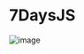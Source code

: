 # 7DaysJS

![image](https://github.com/AnaDalmolin/7DaysJS/assets/55006937/dacdf4f5-e0b1-4733-853c-bee7b38ab5d8)
